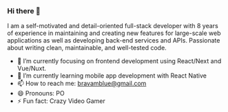 ### Hi there 👋

I am a self-motivated and detail-oriented full-stack developer with 8 years of experience in maintaining and creating new features for large-scale web applications as well as developing back-end services and APIs. Passionate about writing clean, maintainable, and well-tested code.

- 🔭 I’m currently focusing on frontend development using React/Next and Vue/Nuxt.
- 🌱 I’m currently learning mobile app development with React Native
- 📫 How to reach me: bravamblue@gmail.com
- 😄 Pronouns: PO
- ⚡ Fun fact: Crazy Video Gamer



